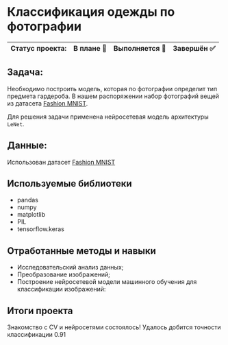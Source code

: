 # Классификация одежды по фотографии

Статус проекта: | В плане :black_square_button: | Выполняется :black_square_button: | Завершён :white_check_mark: | 
:------------ | :-------------| :-------------| :-------------

## Задача:

Необходимо построить модель, которая по фотографии определит тип предмета гардероба. В нашем распоряжении набор фотографий вещей из датасета [Fashion MNIST](https://www.kaggle.com/datasets/zalando-research/fashionmnist). 

Для решения задачи применена нейросетевая модель архитектуры `LeNet`.

## Данные:

Использован датасет [Fashion MNIST](https://www.kaggle.com/datasets/zalando-research/fashionmnist)


## Используемые библиотеки
- pandas
- numpy
- matplotlib
- PIL
- tensorflow.keras

## Отработанные методы и навыки
- Исследовательский анализ данных;
- Преобразование изображений;
- Построение нейросетевой модели машинного обучения для классификации изображений:
  

## Итоги проекта

Знакомство с CV и нейросетями состоялось! Удалось добится точности классификации 0.91
